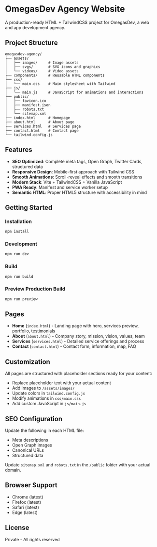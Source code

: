 # OmegasDev Agency Website

A production-ready HTML + TailwindCSS project for OmegasDev, a web and app development agency.

## Project Structure

```
omegasdev-agency/
├── assets/
│   ├── images/     # Image assets
│   ├── svgs/       # SVG icons and graphics
│   └── videos/     # Video assets
├── components/     # Reusable HTML components
├── css/
│   └── main.css    # Main stylesheet with Tailwind
├── js/
│   └── main.js     # JavaScript for animations and interactions
├── public/
│   ├── favicon.ico
│   ├── manifest.json
│   ├── robots.txt
│   └── sitemap.xml
├── index.html      # Homepage
├── about.html      # About page
├── services.html   # Services page
├── contact.html    # Contact page
└── tailwind.config.js
```

## Features

- **SEO Optimized**: Complete meta tags, Open Graph, Twitter Cards, structured data
- **Responsive Design**: Mobile-first approach with Tailwind CSS
- **Smooth Animations**: Scroll-reveal effects and smooth transitions
- **Modern Stack**: Vite + TailwindCSS + Vanilla JavaScript
- **PWA Ready**: Manifest and service worker setup
- **Semantic HTML**: Proper HTML5 structure with accessibility in mind

## Getting Started

### Installation

```bash
npm install
```

### Development

```bash
npm run dev
```

### Build

```bash
npm run build
```

### Preview Production Build

```bash
npm run preview
```

## Pages

- **Home** (`index.html`) - Landing page with hero, services preview, portfolio, testimonials
- **About** (`about.html`) - Company story, mission, vision, values, team
- **Services** (`services.html`) - Detailed service offerings and process
- **Contact** (`contact.html`) - Contact form, information, map, FAQ

## Customization

All pages are structured with placeholder sections ready for your content:

- Replace placeholder text with your actual content
- Add images to `/assets/images/`
- Update colors in `tailwind.config.js`
- Modify animations in `css/main.css`
- Add custom JavaScript in `js/main.js`

## SEO Configuration

Update the following in each HTML file:
- Meta descriptions
- Open Graph images
- Canonical URLs
- Structured data

Update `sitemap.xml` and `robots.txt` in the `/public` folder with your actual domain.

## Browser Support

- Chrome (latest)
- Firefox (latest)
- Safari (latest)
- Edge (latest)

## License

Private - All rights reserved
